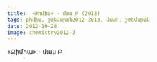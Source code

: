 ```yaml
---
title:  «Քիմիա» - մաս Բ (2013)
tags: քիմիա, շտեմարան2012-2013, մասԲ, շտեմարան
date: 2012-10-28
image: chemistry2012-2
---
```



«Քիմիա» - մաս  Բ